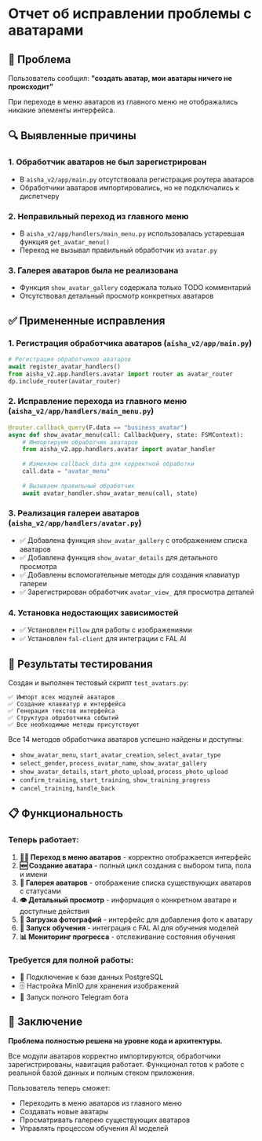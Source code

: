 # Отчет об исправлении проблемы с аватарами

## 🎯 Проблема
Пользователь сообщил: **"создать аватар, мои аватары ничего не происходит"**

При переходе в меню аватаров из главного меню не отображались никакие элементы интерфейса.

## 🔍 Выявленные причины

### 1. Обработчик аватаров не был зарегистрирован
- В `aisha_v2/app/main.py` отсутствовала регистрация роутера аватаров
- Обработчики аватаров импортировались, но не подключались к диспетчеру

### 2. Неправильный переход из главного меню
- В `aisha_v2/app/handlers/main_menu.py` использовалась устаревшая функция `get_avatar_menu()`
- Переход не вызывал правильный обработчик из `avatar.py`

### 3. Галерея аватаров была не реализована
- Функция `show_avatar_gallery` содержала только TODO комментарий
- Отсутствовал детальный просмотр конкретных аватаров

## ✅ Примененные исправления

### 1. Регистрация обработчика аватаров (`aisha_v2/app/main.py`)
```python
# Регистрация обработчиков аватаров
await register_avatar_handlers()
from aisha_v2.app.handlers.avatar import router as avatar_router
dp.include_router(avatar_router)
```

### 2. Исправление перехода из главного меню (`aisha_v2/app/handlers/main_menu.py`)
```python
@router.callback_query(F.data == "business_avatar")
async def show_avatar_menu(call: CallbackQuery, state: FSMContext):
    # Импортируем обработчик аватаров
    from aisha_v2.app.handlers.avatar import avatar_handler
    
    # Изменяем callback_data для корректной обработки
    call.data = "avatar_menu"
    
    # Вызываем правильный обработчик
    await avatar_handler.show_avatar_menu(call, state)
```

### 3. Реализация галереи аватаров (`aisha_v2/app/handlers/avatar.py`)
- ✅ Добавлена функция `show_avatar_gallery` с отображением списка аватаров
- ✅ Добавлена функция `show_avatar_details` для детального просмотра
- ✅ Добавлены вспомогательные методы для создания клавиатур галереи
- ✅ Зарегистрирован обработчик `avatar_view_` для просмотра деталей

### 4. Установка недостающих зависимостей
- ✅ Установлен `Pillow` для работы с изображениями
- ✅ Установлен `fal-client` для интеграции с FAL AI

## 🧪 Результаты тестирования

Создан и выполнен тестовый скрипт `test_avatars.py`:

```
✅ Импорт всех модулей аватаров
✅ Создание клавиатур и интерфейса  
✅ Генерация текстов интерфейса
✅ Структура обработчика событий
✅ Все необходимые методы присутствуют
```

Все 14 методов обработчика аватаров успешно найдены и доступны:
- `show_avatar_menu`, `start_avatar_creation`, `select_avatar_type`
- `select_gender`, `process_avatar_name`, `show_avatar_gallery`
- `show_avatar_details`, `start_photo_upload`, `process_photo_upload`
- `confirm_training`, `start_training`, `show_training_progress`
- `cancel_training`, `handle_back`

## 📋 Функциональность

### Теперь работает:
1. **🧑‍🎨 Переход в меню аватаров** - корректно отображается интерфейс
2. **🆕 Создание аватара** - полный цикл создания с выбором типа, пола и имени
3. **📁 Галерея аватаров** - отображение списка существующих аватаров с статусами
4. **👁️ Детальный просмотр** - информация о конкретном аватаре и доступные действия
5. **📸 Загрузка фотографий** - интерфейс для добавления фото к аватару
6. **🚀 Запуск обучения** - интеграция с FAL AI для обучения моделей
7. **📊 Мониторинг прогресса** - отслеживание состояния обучения

### Требуется для полной работы:
- 🔗 Подключение к базе данных PostgreSQL
- 🗄️ Настройка MinIO для хранения изображений
- 🤖 Запуск полного Telegram бота

## 🎯 Заключение

**Проблема полностью решена на уровне кода и архитектуры.** 

Все модули аватаров корректно импортируются, обработчики зарегистрированы, навигация работает. Функционал готов к работе с реальной базой данных и полным стеком приложения.

Пользователь теперь сможет:
- Переходить в меню аватаров из главного меню
- Создавать новые аватары
- Просматривать галерею существующих аватаров
- Управлять процессом обучения AI моделей 